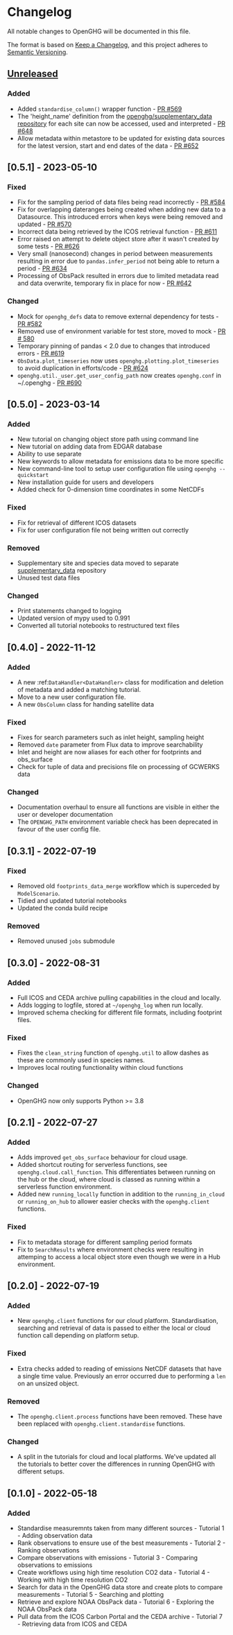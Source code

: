 # Changelog

All notable changes to OpenGHG will be documented in this file.

The format is based on [Keep a Changelog](https://keepachangelog.com/en/1.0.0/),
and this project adheres to [Semantic Versioning](https://semver.org/spec/v2.0.0.html).

## [Unreleased](https://github.com/openghg/openghg/compare/0.5.1...HEAD)

### Added

- Added `standardise_column()` wrapper function - [PR #569](https://github.com/openghg/openghg/pull/643)
- The 'height_name' definition from the [openghg/supplementary_data repository](https://github.com/openghg/supplementary_data) for each site can now be accessed, used and interpreted - [PR #648](https://github.com/openghg/openghg/pull/648)
- Allow metadata within metastore to be updated for existing data sources for the latest version, start and end dates of the data - [PR #652](https://github.com/openghg/openghg/pull/652)

## [0.5.1] - 2023-05-10

### Fixed

- Fix for the sampling period of data files being read incorrectly - [PR #584](https://github.com/openghg/openghg/pull/584)
- Fix for overlapping dateranges being created when adding new data to a Datasource. This introduced errors when keys were being removed and updated - [PR #570](https://github.com/openghg/openghg/pull/570)
- Incorrect data being retrieved by the ICOS retrieval function - [PR #611](https://github.com/openghg/openghg/pull/611)
- Error raised on attempt to delete object store after it wasn't created by some tests - [PR #626](https://github.com/openghg/openghg/pull/626)
- Very small (nanosecond) changes in period between measurements resulting in error due to `pandas.infer_period` not being able to return a period - [PR #634](https://github.com/openghg/openghg/pull/634)
- Processing of ObsPack resulted in errors due to limited metadata read and data overwrite, temporary fix in place for now - [PR #642](https://github.com/openghg/openghg/pull/642)

### Changed

- Mock for `openghg_defs` data to remove external dependency for tests - [PR #582](https://github.com/openghg/openghg/pull/582)
- Removed use of environment variable for test store, moved to mock - [PR # 580](https://github.com/openghg/openghg/pull/580)
- Temporary pinning of pandas < 2.0 due to changes that introduced errors - [PR #619](https://github.com/openghg/openghg/pull/619)
- `ObsData.plot_timeseries` now uses `openghg.plotting.plot_timeseries` to avoid duplication in efforts/code - [PR #624](https://github.com/openghg/openghg/pull/624)
- `openghg.util._user.get_user_config_path` now creates `openghg.conf` in ~/.openghg -  [PR #690](https://github.com/openghg/openghg/pull/690) 


## [0.5.0] - 2023-03-14

### Added

- New tutorial on changing object store path using command line
- New tutorial on adding data from EDGAR database
- Ability to use separate
- New keywords to allow metadata for emissions data to be more specific
- New command-line tool to setup user configuration file using `openghg --quickstart`
- New installation guide for users and developers
- Added check for 0-dimension time coordinates in some NetCDFs

### Fixed

- Fix for retrieval of different ICOS datasets
- Fix for user configuration file not being written out correctly

### Removed

- Supplementary site and species data moved to separate [supplementary_data](https://github.com/openghg/supplementary_data) repository
- Unused test data files

### Changed

- Print statements changed to logging
- Updated version of mypy used to 0.991
- Converted all tutorial notebooks to restructured text files

## [0.4.0] - 2022-11-12

### Added

- A new :ref:`DataHandler<DataHandler>` class for modification and deletion of metadata and added a matching tutorial.
- Move to a new user configuration file.
- A new `ObsColumn` class for handing satellite data

### Fixed

- Fixes for search parameters such as inlet height, sampling height
- Removed `date` parameter from Flux data to improve searchability
- Inlet and height are now aliases for each other for footprints and obs_surface
- Check for tuple of data and precisions file on processing of GCWERKS data

### Changed

- Documentation overhaul to ensure all functions are visible in either the user or developer documentation
- The `OPENGHG_PATH` environment variable check has been deprecated in favour of the user config file.

## [0.3.1] - 2022-07-19

### Fixed

- Removed old ``footprints_data_merge`` workflow which is superceded by ``ModelScenario``.
- Tidied and updated tutorial notebooks
- Updated the conda build recipe

### Removed

- Removed unused ``jobs`` submodule

## [0.3.0] - 2022-08-31

### Added

- Full ICOS and CEDA archive pulling capabilities in the cloud and locally.
- Adds logging to logfile, stored at ``~/openghg_log`` when run locally.
- Improved schema checking for different file formats, including footprint files.

### Fixed

- Fixes the ``clean_string`` function of ``openghg.util`` to allow dashes as these are commonly used in species names.
- Improves local routing functionality within cloud functions

### Changed

- OpenGHG now only supports Python >= 3.8

## [0.2.1] - 2022-07-27

### Added

- Adds improved ``get_obs_surface`` behaviour for cloud usage.
- Added shortcut routing for serverless functions, see ``openghg.cloud.call_function``. This differentiates between running on the hub or the cloud, where cloud is classed as running within a serverless function environment.
- Added new ``running_locally`` function in addition to the ``running_in_cloud`` or ``running_on_hub`` to allower easier checks with the ``openghg.client`` functions.

### Fixed

- Fix to metadata storage for different sampling period formats
- Fix to ``SearchResults`` where environment checks were resulting in attemping to access a local object store even though we were in a Hub environment.

## [0.2.0] - 2022-07-19

### Added

- New ``openghg.client`` functions for our cloud platform. Standardisation, searching and retrieval of data is passed to either the local or cloud function call depending on platform setup.

### Fixed

- Extra checks added to reading of emissions NetCDF datasets that have a single time value. Previously an error occurred due to performing a ``len`` on an unsized object.

### Removed

- The ``openghg.client.process`` functions have been removed. These have been replaced with ``openghg.client.standardise`` functions.

### Changed

- A split in the tutorials for cloud and local platforms. We've updated all the tutorials to better cover the differences in running OpenGHG with different setups.

## [0.1.0] - 2022-05-18

### Added

- Standardise measuremnts taken from many different sources - Tutorial 1 - Adding observation data
- Rank observations to ensure use of the best measurements - Tutorial 2 - Ranking observations
- Compare observations with emissions - Tutorial 3 - Comparing observations to emissions
- Create workflows using high time resolution CO2 data - Tutorial 4 - Working with high time resolution CO2
- Search for data in the OpenGHG data store and create plots to compare measurements - Tutorial 5 - Searching and plotting
- Retrieve and explore NOAA ObsPack data - Tutorial 6 - Exploring the NOAA ObsPack data
- Pull data from the ICOS Carbon Portal and the CEDA archive - Tutorial 7 - Retrieving data from ICOS and CEDA
